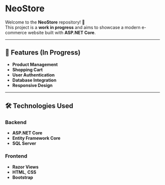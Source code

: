 # NeoStore

Welcome to the **NeoStore** repository! 🚀  
This project is a **work in progress** and aims to showcase a modern e-commerce website built with **ASP.NET Core**.

---

## 🎯 Features (In Progress)

- **Product Management**  
- **Shopping Cart**  
- **User Authentication**  
- **Database Integration**  
- **Responsive Design**

---

## 🛠️ Technologies Used

### Backend
- **ASP.NET Core**
- **Entity Framework Core**
- **SQL Server**

### Frontend
- **Razor Views**
- **HTML**, **CSS**
- **Bootstrap**
